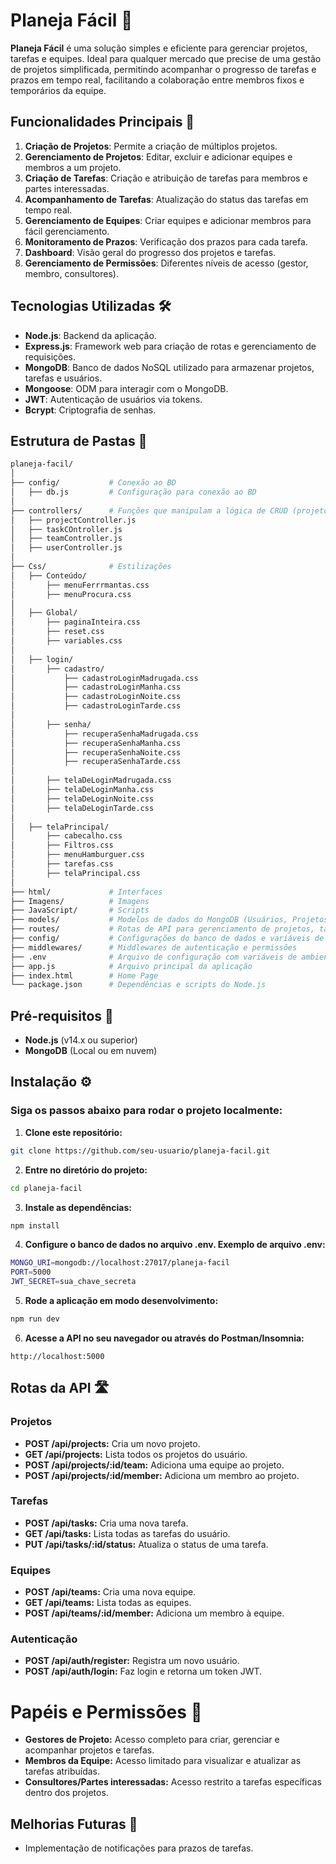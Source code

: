 # Planeja Fácil 🚀

**Planeja Fácil** é uma solução simples e eficiente para gerenciar projetos, tarefas e equipes. Ideal para qualquer mercado que precise de uma gestão de projetos simplificada, permitindo acompanhar o progresso de tarefas e prazos em tempo real, facilitando a colaboração entre membros fixos e temporários da equipe.

## Funcionalidades Principais 🔧

1. **Criação de Projetos**: Permite a criação de múltiplos projetos.
2. **Gerenciamento de Projetos**: Editar, excluir e adicionar equipes e membros a um projeto.
3. **Criação de Tarefas**: Criação e atribuição de tarefas para membros e partes interessadas.
4. **Acompanhamento de Tarefas**: Atualização do status das tarefas em tempo real.
5. **Gerenciamento de Equipes**: Criar equipes e adicionar membros para fácil gerenciamento.
6. **Monitoramento de Prazos**: Verificação dos prazos para cada tarefa.
7. **Dashboard**: Visão geral do progresso dos projetos e tarefas.
8. **Gerenciamento de Permissões**: Diferentes níveis de acesso (gestor, membro, consultores).

## Tecnologias Utilizadas 🛠️

- **Node.js**: Backend da aplicação.
- **Express.js**: Framework web para criação de rotas e gerenciamento de requisições.
- **MongoDB**: Banco de dados NoSQL utilizado para armazenar projetos, tarefas e usuários.
- **Mongoose**: ODM para interagir com o MongoDB.
- **JWT**: Autenticação de usuários via tokens.
- **Bcrypt**: Criptografia de senhas.

## Estrutura de Pastas 📂

```bash
planeja-facil/
│
├── config/           # Conexão ao BD
│   ├── db.js         # Configuração para conexão ao BD
│
├── controllers/      # Funções que manipulam a lógica de CRUD (projetos, tarefas, usuários, membros)
│   ├── projectController.js
│   ├── taskCOntroller.js
│   ├── teamController.js
│   ├── userController.js
│
├── Css/              # Estilizações
│   ├── Conteúdo/
│       ├── menuFerrrmantas.css
│       ├── menuProcura.css
│
│   ├── Global/
│       ├── paginaInteira.css
│       ├── reset.css
│       ├── variables.css
│
│   ├── login/
│       ├── cadastro/
│           ├── cadastroLoginMadrugada.css
│           ├── cadastroLoginManha.css
│           ├── cadastroLoginNoite.css
│           ├── cadastroLoginTarde.css
│
│       ├── senha/
│           ├── recuperaSenhaMadrugada.css
│           ├── recuperaSenhaManha.css
│           ├── recuperaSenhaNoite.css
│           ├── recuperaSenhaTarde.css
│
│       ├── telaDeLoginMadrugada.css
│       ├── telaDeLoginManha.css
│       ├── telaDeLoginNoite.css
│       ├── telaDeLoginTarde.css
│
│   ├── telaPrincipal/
│       ├── cabecalho.css
│       ├── Filtros.css
│       ├── menuHamburguer.css
│       ├── tarefas.css
│       ├── telaPrincipal.css
│
├── html/             # Interfaces
├── Imagens/          # Imagens
├── JavaScript/       # Scripts
├── models/           # Modelos de dados do MongoDB (Usuários, Projetos, Tarefas, Equipes)
├── routes/           # Rotas de API para gerenciamento de projetos, tarefas, usuários e equipes
├── config/           # Configurações do banco de dados e variáveis de ambiente
├── middlewares/      # Middlewares de autenticação e permissões
├── .env              # Arquivo de configuração com variáveis de ambiente
├── app.js            # Arquivo principal da aplicação
├── index.html        # Home Page
└── package.json      # Dependências e scripts do Node.js
```

## Pré-requisitos 📝
- **Node.js** (v14.x ou superior)
- **MongoDB** (Local ou em nuvem)

## Instalação ⚙️
### **Siga os passos abaixo para rodar o projeto localmente:**

1. **Clone este repositório:**

````bash
git clone https://github.com/seu-usuario/planeja-facil.git
````
2. **Entre no diretório do projeto:**
````bash
cd planeja-facil
````
3. **Instale as dependências:**
````bash
npm install
````
4. **Configure o banco de dados no arquivo .env. Exemplo de arquivo .env:**
````bash
MONGO_URI=mongodb://localhost:27017/planeja-facil
PORT=5000
JWT_SECRET=sua_chave_secreta
````
5. **Rode a aplicação em modo desenvolvimento:**

````bash
npm run dev
````
6. **Acesse a API no seu navegador ou através do Postman/Insomnia:**

````arduino
http://localhost:5000
````
## Rotas da API 🛣️
### **Projetos**

- **POST /api/projects:** Cria um novo projeto.
- **GET /api/projects:** Lista todos os projetos do usuário.
- **POST /api/projects/:id/team:** Adiciona uma equipe ao projeto.
- **POST /api/projects/:id/member:** Adiciona um membro ao projeto.

### **Tarefas**

- **POST /api/tasks:** Cria uma nova tarefa.
- **GET /api/tasks:** Lista todas as tarefas do usuário.
- **PUT /api/tasks/:id/status:** Atualiza o status de uma tarefa.

### **Equipes**

- **POST /api/teams:** Cria uma nova equipe.
- **GET /api/teams:** Lista todas as equipes.
- **POST /api/teams/:id/member:** Adiciona um membro à equipe.

### **Autenticação**

- **POST /api/auth/register:** Registra um novo usuário.
- **POST /api/auth/login:** Faz login e retorna um token JWT.

# Papéis e Permissões 🔐
* **Gestores de Projeto:** Acesso completo para criar, gerenciar e acompanhar projetos e tarefas.
* **Membros da Equipe:** Acesso limitado para visualizar e atualizar as tarefas atribuídas.
* **Consultores/Partes interessadas:** Acesso restrito a tarefas específicas dentro dos projetos.

## Melhorias Futuras 🚀
* Implementação de notificações para prazos de tarefas.